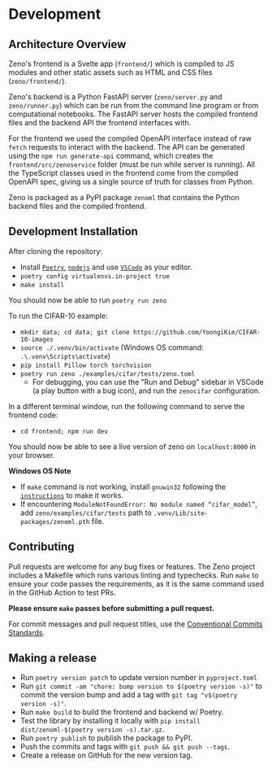 # Development

## Architecture Overview

Zeno's frontend is a Svelte app (`frontend/`) which is compiled to JS modules and other static assets such as HTML and CSS files (`zeno/frontend/`).

Zeno's backend is a Python FastAPI server (`zeno/server.py` and `zeno/runner.py`) which can be run from the command line program or from computational notebooks.
The FastAPI server hosts the compiled frontend files and the backend API the frontend interfaces with.

For the frontend we used the compiled OpenAPI interface instead of raw `fetch` requests to interact with the backend.
The API can be generated using the `npm run generate-api` command, which creates the `frontend/src/zenoservice` folder (must be run while server is running).
All the TypeScript classes used in the frontend come from the compiled OpenAPI spec, giving us a single source of truth for classes from Python.

Zeno is packaged as a PyPI package `zenoml` that contains the Python backend files and the compiled frontend.

## Development Installation

After cloning the repository:

- Install [`Poetry`](https://python-poetry.org/docs/master/#installing-with-the-official-installer), [`nodejs`](https://nodejs.org/en/download/) and use [`VSCode`](https://code.visualstudio.com/) as your editor.
- `poetry config virtualenvs.in-project true`
- `make install`

You should now be able to run `poetry run zeno`

To run the CIFAR-10 example:

- `mkdir data; cd data; git clone https://github.com/YoongiKim/CIFAR-10-images`
- `source ./.venv/bin/activate` (Windows OS command: `.\.venv\Scripts\activate`)
- `pip install Pillow torch torchvision`
- `poetry run zeno ./examples/cifar/tests/zeno.toml`
  - For debugging, you can use the "Run and Debug" sidebar in VSCode (a play button with a bug icon), and run the `zenocifar` configuration.

In a different terminal window, run the following command to serve the frontend code:

- `cd frontend; npm run dev`

You should now be able to see a live version of zeno on `localhost:8000` in your browser.

**Windows OS Note**

- If `make` command is not working, install `gnuwin32` following the [`instructions`](https://superuser.com/a/1634350) to make it works.
- If encountering `ModuleNotFoundError: No module named “cifar_model”`, add `zeno/examples/cifar/tests` path to `.venv/Lib/site-packages/zenoml.pth` file.

## Contributing

Pull requests are welcome for any bug fixes or features.
The Zeno project includes a Makefile which runs various linting and typechecks.
Run `make` to ensure your code passes the requirements, as it is the same command used in the GitHub Action to test PRs.

**Please ensure `make` passes before submitting a pull request.**

For commit messages and pull request titles, use the [Conventional Commits Standards](https://www.conventionalcommits.org/en/v1.0.0/#summary).

## Making a release

- Run `poetry version patch` to update version number in `pyproject.toml`
- Run `git commit -am "chore: bump version to $(poetry version -s)"` to commit the version bump and add a tag with `git tag "v$(poetry version -s)"`.
- Run `make build` to build the frontend and backend w/ Poetry.
- Test the library by installing it locally with `pip install dist/zenoml-$(poetry version -s).tar.gz`.
- Run `poetry publish` to publish the package to PyPI.
- Push the commits and tags with `git push && git push --tags`.
- Create a release on GitHub for the new version tag.
